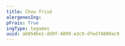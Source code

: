 ```yaml
---
title: Chou frisé
alergenesIng:
pFrais: True
ingType: legumes
uuid: ab054be1-dd9f-4099-a2c9-dfed74809ac9
---
```

